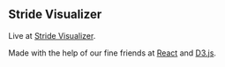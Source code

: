 ## Stride Visualizer

Live at [Stride Visualizer](https://ezyang.github.io/stride-visualizer/index.html).

Made with the help of our fine friends at [React](https://reactjs.org/)
and [D3.js](https://d3js.org/).
